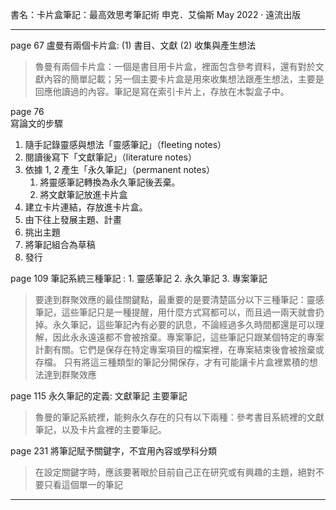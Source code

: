 書名：卡片盒筆記：最高效思考筆記術
申克．艾倫斯
May 2022 · 遠流出版

---
page 67 
盧曼有兩個卡片盒: (1) 書目、文獻 (2) 收集與產生想法
>魯曼有兩個卡片盒：一個是書目用卡片盒，裡面包含參考資料，還有對於文獻內容的簡單記載；另一個主要卡片盒是用來收集想法跟產生想法，主要是回應他讀過的內容。筆記是寫在索引卡片上，存放在木製盒子中。


page 76  
寫論文的步驟
1. 隨手記錄靈感與想法「靈感筆記」（fleeting notes）
2. 閱讀後寫下「文獻筆記」（literature notes） 
3. 依據 1, 2 產生「永久筆記」（permanent notes）
	1. 將靈感筆記轉換為永久筆記後丟棄。
	2. 將文獻筆記放進卡片盒
4. 建立卡片連結，存放進卡片盒。
5. 由下往上發展主題、計畫
6. 挑出主題
7. 將筆記組合為草稿
8. 發行 


page 109 
筆記系統三種筆記 : 1. 靈感筆記 2. 永久筆記 3. 專案筆記
>要達到群聚效應的最佳關鍵點，最重要的是要清楚區分以下三種筆記：靈感筆記，這些筆記只是一種提醒，用什麼方式寫都可以，而且過一兩天就會扔掉。永久筆記，這些筆記內有必要的訊息，不論經過多久時間都還是可以理解，因此永永遠遠都不會被捨棄。專案筆記，這些筆記只跟某個特定的專案計劃有關。它們是保存在特定專案項目的檔案裡，在專案結束後會被捨棄或存檔。 只有將這三種類型的筆記分開保存，才有可能讓卡片盒裡累積的想法達到群聚效應 


page 115
永久筆記的定義: 文獻筆記 主要筆記
>魯曼的筆記系統裡，能夠永久存在的只有以下兩種：參考書目系統裡的文獻筆記，以及卡片盒裡的主要筆記。


page 231
將筆記賦予關鍵字，不宜用內容或學科分類
>在設定關鍵字時，應該要著眼於目前自己正在研究或有興趣的主題，絕對不要只看這個單一的筆記 

  
---
